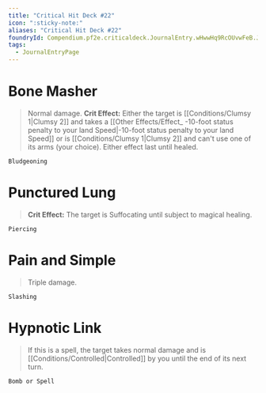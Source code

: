 ```yaml
---
title: "Critical Hit Deck #22"
icon: ":sticky-note:"
aliases: "Critical Hit Deck #22"
foundryId: Compendium.pf2e.criticaldeck.JournalEntry.wHwwHq9RcOUvwFeB.JournalEntryPage.jy3B3GW2BfOzG0AZ
tags:
  - JournalEntryPage
---
```

# Bone Masher

> Normal damage. **Crit Effect:** Either the target is [[Conditions/Clumsy 1|Clumsy 2]] and takes a [[Other Effects/Effect\_ -10-foot status penalty to your land Speed|-10-foot status penalty to your land Speed]] or is [[Conditions/Clumsy 1|Clumsy 2]] and can't use one of its arms (your choice). Either effect last until healed.

`Bludgeoning`

# Punctured Lung

> **Crit Effect:** The target is Suffocating until subject to magical healing.

`Piercing`

# Pain and Simple

> Triple damage.

`Slashing`

# Hypnotic Link

> If this is a spell, the target takes normal damage and is [[Conditions/Controlled|Controlled]] by you until the end of its next turn.

`Bomb or Spell`